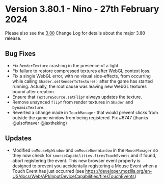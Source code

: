 # Version 3.80.1 - Nino - 27th February 2024

Please also see the [3.80](changelog/3.80/CHANGELOG-v3.80.md) Change Log for details about the major 3.80 release.

## Bug Fixes

* Fix `RenderTexture` crashing in the presence of a light.
* Fix failure to restore compressed textures after WebGL context loss.
* Fix a single WebGL error, with no visual side-effects, from occurring while calling `Shader.setRenderToTexture()` after the game has started running. Actually, the root cause was leaving new WebGL textures bound after creation.
* Ensure that `TextureSource.setFlipY` always updates the texture.
* Remove unsynced `flipY` from render textures in `Shader` and `DynamicTexture`.
* Reverted a change made in `TouchManager` that would prevent clicks from outside the game window from being registered. Fix #6747 (thanks @ulsoftnaver @jaxtheking)

## Updates

* Modified `onMouseUpWindow` and `onMouseDownWindow` in the `MouseManager` so they now check for `sourceCapabilities.firesTouchEvents` and if found, abort registering the event. This new browser event property is designed to prevent you accidentally registering a Mouse Event when a Touch Event has just occurred (see https://developer.mozilla.org/en-US/docs/Web/API/InputDeviceCapabilities/firesTouchEvents)
